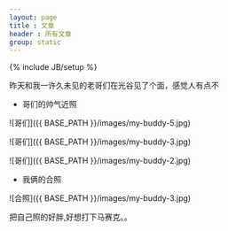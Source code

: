 ```yaml
---
layout: page
title : 文章
header : 所有文章
group: static
---
```

{% include JB/setup %}

昨天和我一许久未见的老哥们在光谷见了个面，感觉人有点不

* 哥们的帅气近照

![哥们]({{ BASE_PATH }}/images/my-buddy-5.jpg)

![哥们]({{ BASE_PATH }}/images/my-buddy-3.jpg)

![哥们]({{ BASE_PATH }}/images/my-buddy-2.jpg)

* 我俩的合照

![合照]({{ BASE_PATH }}/images/my-buddy-3.jpg)

把自己照的好胖,好想打下马赛克。。

